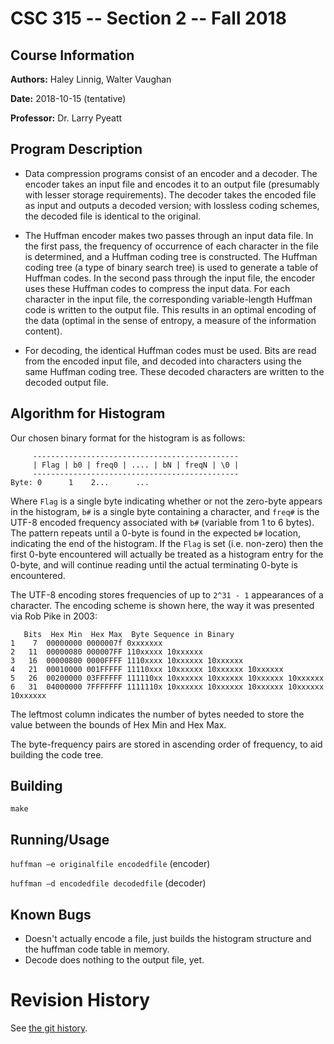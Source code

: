 CSC 315 -- Section 2 -- Fall 2018
=================================

## Course Information
**Authors:**
	Haley Linnig, Walter Vaughan    

**Date:**
	2018-10-15 (tentative)

**Professor:**
	Dr. Larry Pyeatt

## Program Description
- Data compression programs consist of an encoder and a decoder. The encoder takes
an input file and encodes it to an output file (presumably with lesser storage
requirements). The decoder takes the encoded file as input and outputs a decoded
version; with lossless coding schemes, the decoded file is identical to the
original.

- The Huffman encoder makes two passes through an input data file. In the first
pass, the frequency of occurrence of each character in the file is determined,
and a Huffman coding tree is constructed. The Huffman coding tree (a type of
binary search tree) is used to generate a table of Huffman codes. In the second
pass through the input file, the encoder uses these Huffman codes to compress
the input data. For each character in the input file, the corresponding
variable-length Huffman code is written to the output file. This results in an
optimal encoding of the data (optimal in the sense of entropy, a measure of the
information content).

- For decoding, the identical Huffman codes must be used. Bits are read from the
encoded input file, and decoded into characters using the same Huffman coding
tree. These decoded characters are written to the decoded output file.


## Algorithm for Histogram

Our chosen binary format for the histogram is as follows:

```
     ----------------------------------------------
     | Flag | b0 | freq0 | .... | bN | freqN | \0 |
     ----------------------------------------------
Byte: 0      1    2...      ...   
```

Where `Flag` is a single byte indicating whether or not the zero-byte appears in
the histogram, `b#` is a single byte containing a character, and `freq#` is the
UTF-8 encoded frequency associated with `b#` (variable from 1 to 6 bytes). The
pattern repeats until a 0-byte is found in the expected `b#` location,
indicating the end of the histogram. If the `Flag` is set (i.e. non-zero) then
the first 0-byte encountered will actually be treated as a histogram entry for
the 0-byte, and will continue reading until the actual terminating 0-byte is
encountered.

The UTF-8 encoding stores frequencies of up to `2^31 - 1` appearances of a
character. The encoding scheme is shown here, the way it was presented via Rob
Pike in 2003:
```
   Bits  Hex Min  Hex Max  Byte Sequence in Binary
1    7  00000000 0000007f 0xxxxxxx
2   11  00000080 000007FF 110xxxxx 10xxxxxx
3   16  00000800 0000FFFF 1110xxxx 10xxxxxx 10xxxxxx
4   21  00010000 001FFFFF 11110xxx 10xxxxxx 10xxxxxx 10xxxxxx
5   26  00200000 03FFFFFF 111110xx 10xxxxxx 10xxxxxx 10xxxxxx 10xxxxxx
6   31  04000000 7FFFFFFF 1111110x 10xxxxxx 10xxxxxx 10xxxxxx 10xxxxxx 10xxxxxx
```

The leftmost column indicates the number of bytes needed to store the value
between the bounds of Hex Min and Hex Max.

The byte-frequency pairs are stored in ascending order of frequency, to aid
building the code tree.

## Building
`make`

## Running/Usage
`huffman –e originalfile encodedfile`    (encoder)

`huffman –d encodedfile decodedfile`     (decoder)



## Known Bugs
 - Doesn't actually encode a file, just builds the histogram structure and the
   huffman code table in memory.
 - Decode does nothing to the output file, yet.

Revision History
================
See [the git
history](https://gitlab.mcs.sdsmt.edu/7385302/csc315_fall2018_project1/commits/master).

